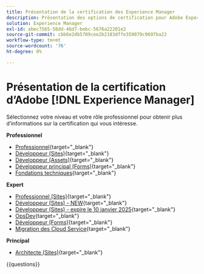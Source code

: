 ```yaml
---
title: Présentation de la certification des Experience Manager
description: Présentation des options de certification pour Adobe Experience Manager
solution: Experience Manager
exl-id: abec7565-58dd-46d7-bebc-5676a22201e2
source-git-commit: cbb6e2db5709cee2b2183dffe359079c9697ba22
workflow-type: tm+mt
source-wordcount: '76'
ht-degree: 0%

---
```


# Présentation de la certification d’Adobe [!DNL Experience Manager]

Sélectionnez votre niveau et votre rôle professionnel pour obtenir plus d’informations sur la certification qui vous intéresse.

**Professionnel**

* [Professionnel](https://certification.adobe.com/certification/experience-manager-business-practitioner-professional){target="_blank"} <!--AD0-E126-->
* [Développeur (Sites)](https://certification.adobe.com/certification/sites-developer-professional){target="_blank"} <!--AD0-E123-->
* [Développeur (Assets)](https://certification.adobe.com/certification/assets-developer-professional){target="_blank"} <!--AD0-E129-->
* [Développeur principal (Forms)](https://certification.adobe.com/certification/backend-developer-professional){target="_blank"} <!--AD0-E127-->
* [Fondations techniques](https://certification.adobe.com/certification/technical-foundations-professional){target="_blank"} <!--AD0-E132-->

**Expert**

* [Professionnel (Sites)](https://certification.adobe.com/certification/sites-business-practitioner-expert){target="_blank"} <!--AD0-E121-->
* [Développeur (Sites) - NEW](https://certification.adobe.com/certification/sites-developer-expert-v2){target="_blank"} <!--AD0-E137-->
* [Développeur (Sites) - expire le 10 janvier 2025](https://certification.adobe.com/certification/sites-developer-expert){target="_blank"} <!--AD0-E134-->
* [OpsDev](https://certification.adobe.com/certification/aem-devops-engineer-expert){target="_blank"} <!--AD0-E124-->
* [Développeur (Forms)](https://certification.adobe.com/certification/aem-forms-developer-expert){target="_blank"} <!--AD0-E125-->
* [Migration des Cloud Service](https://certification.adobe.com/certification/cloud-service-migration-expert){target="_blank"} <!--AD0-E136-->

**Principal**

* [Architecte (Sites)](https://certification.adobe.com/certification/sites-architect-master){target="_blank"} <!--AD0-E117-->

{{questions}}
